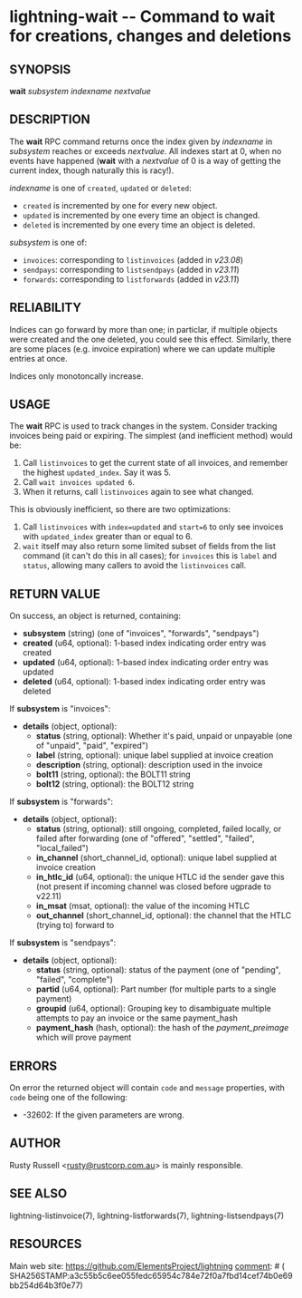 lightning-wait -- Command to wait for creations, changes and deletions
======================================================================

SYNOPSIS
--------

**wait** *subsystem* *indexname* *nextvalue*

DESCRIPTION
-----------

The **wait** RPC command returns once the index given by *indexname*
in *subsystem* reaches or exceeds *nextvalue*.  All indexes start at 0, when no
events have happened (**wait** with a *nextvalue* of 0 is a way of getting
the current index, though naturally this is racy!).

*indexname* is one of `created`, `updated` or `deleted`:

- `created` is incremented by one for every new object.
- `updated` is incremented by one every time an object is changed.
- `deleted` is incremented by one every time an object is deleted.

*subsystem* is one of:

- `invoices`: corresponding to `listinvoices` (added in *v23.08*)
- `sendpays`: corresponding to `listsendpays` (added in *v23.11*)
- `forwards`: corresponding to `listforwards` (added in *v23.11*)


RELIABILITY
-----------

Indices can go forward by more than one; in particlar, if multiple
objects were created and the one deleted, you could see this effect.
Similarly, there are some places (e.g. invoice expiration) where we
can update multiple entries at once.

Indices only monotoncally increase.

USAGE
-----

The **wait** RPC is used to track changes in the system.  Consider
tracking invoices being paid or expiring.  The simplest (and
inefficient method) would be:

1. Call `listinvoices` to get the current state of all invoices, and
   remember the highest `updated_index`.  Say it was 5.
2. Call `wait invoices updated 6`.
3. When it returns, call `listinvoices` again to see what changed.

This is obviously inefficient, so there are two optimizations:

1. Call `listinvoices` with `index=updated` and `start=6` to only see invoices
   with `updated_index` greater than or equal to 6.
2. `wait` itself may also return some limited subset of fields from the list
   command (it can't do this in all cases); for `invoices` this is `label`
   and `status`, allowing many callers to avoid the `listinvoices` call.

RETURN VALUE
------------

[comment]: # (GENERATE-FROM-SCHEMA-START)
On success, an object is returned, containing:

- **subsystem** (string) (one of "invoices", "forwards", "sendpays")
- **created** (u64, optional): 1-based index indicating order entry was created
- **updated** (u64, optional): 1-based index indicating order entry was updated
- **deleted** (u64, optional): 1-based index indicating order entry was deleted

If **subsystem** is "invoices":

  - **details** (object, optional):
    - **status** (string, optional): Whether it's paid, unpaid or unpayable (one of "unpaid", "paid", "expired")
    - **label** (string, optional): unique label supplied at invoice creation
    - **description** (string, optional): description used in the invoice
    - **bolt11** (string, optional): the BOLT11 string
    - **bolt12** (string, optional): the BOLT12 string

If **subsystem** is "forwards":

  - **details** (object, optional):
    - **status** (string, optional): still ongoing, completed, failed locally, or failed after forwarding (one of "offered", "settled", "failed", "local\_failed")
    - **in\_channel** (short\_channel\_id, optional): unique label supplied at invoice creation
    - **in\_htlc\_id** (u64, optional): the unique HTLC id the sender gave this (not present if incoming channel was closed before ugprade to v22.11)
    - **in\_msat** (msat, optional): the value of the incoming HTLC
    - **out\_channel** (short\_channel\_id, optional): the channel that the HTLC (trying to) forward to

If **subsystem** is "sendpays":

  - **details** (object, optional):
    - **status** (string, optional): status of the payment (one of "pending", "failed", "complete")
    - **partid** (u64, optional): Part number (for multiple parts to a single payment)
    - **groupid** (u64, optional): Grouping key to disambiguate multiple attempts to pay an invoice or the same payment\_hash
    - **payment\_hash** (hash, optional): the hash of the *payment\_preimage* which will prove payment

[comment]: # (GENERATE-FROM-SCHEMA-END)

ERRORS
------

On error the returned object will contain `code` and `message` properties,
with `code` being one of the following:

- -32602: If the given parameters are wrong.

AUTHOR
------

Rusty Russell <<rusty@rustcorp.com.au>> is mainly
responsible.

SEE ALSO
--------

lightning-listinvoice(7), lightning-listforwards(7), lightning-listsendpays(7)

RESOURCES
---------

Main web site: <https://github.com/ElementsProject/lightning>
[comment]: # ( SHA256STAMP:a3c55b5c6ee055fedc65954c784e72f0a7fbd14cef74b0e69bb254d64b3f0e77)
